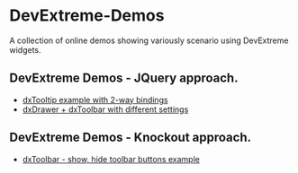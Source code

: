 # DevExtreme-Demos
A collection of online demos showing variously scenario using DevExtreme widgets.


## DevExtreme Demos - JQuery approach.

* [dxTooltip example with 2-way bindings](https://eugeniykiyashko.github.io/DevExtreme-Demos/demos/Devextreme-dxTooltip-jquery-example/index.html)
* [dxDrawer + dxToolbar with different settings](https://eugeniykiyashko.github.io/DevExtreme-Demos/demos/Devextreme-dxDrawer-jquery-example/index.html)

## DevExtreme Demos - Knockout approach.

* [dxToolbar - show, hide toolbar buttons example](https://eugeniykiyashko.github.io/DevExtreme-Demos/demos/Devextreme-dxToolbar-repaint-knockout-example/index.html)
